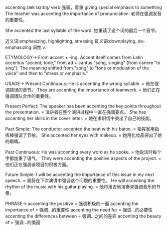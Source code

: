 accenting:/ækˈsɛntɪŋ/
verb
强调，着重
giving special emphasis to something
The teacher was accenting the importance of pronunciation. 老师在强调发音的重要性。

She accented the last syllable of the word. 她重读了这个词的最后一个音节。

近义词:emphasizing, highlighting, stressing
反义词:downplaying, de-emphasizing
词性:v.

ETYMOLOGY->
From accent + -ing. Accent itself comes from Latin accentus "accent, tone," from ad + cantus "song, singing" (from canere "to sing").  The meaning shifted from "song" to "tone or modulation of the voice" and then to "stress or emphasis."

USAGE->
Present Continuous:
He is accenting the wrong syllable. = 他在强调错误的音节。
They are accenting the importance of teamwork. = 他们正在强调团队合作的重要性。


Present Perfect:
The speaker has been accenting the key points throughout the presentation. = 演讲者在整个演讲过程中一直在强调要点。
She has accenting her skills in the cover letter. = 她在求职信中突出了自己的技能。


Past Simple:
The conductor accented the beat with his baton. = 指挥家用指挥棒强调了节拍。
She accented her eyes with makeup. = 她用化妆品突出了她的眼睛。


Past Continuous:
He was accenting every word as he spoke. = 他说话时每个字都加重了语气。
They were accenting the positive aspects of the project. = 他们正在强调该项目的积极方面。


Future Simple:
I will be accenting the importance of this issue in my next speech. = 我将在下次演讲中强调这个问题的重要性。
He will accenting the rhythm of the music with his guitar playing. = 他将用吉他演奏来强调音乐的节奏。


PHRASE->
accenting the positive = 强调积极的一面
accenting the importance of = 强调...的重要性
accenting the need for = 强调...的必要性
accenting the differences between = 强调...之间的差异
accenting the beauty of =  强调...的美丽


